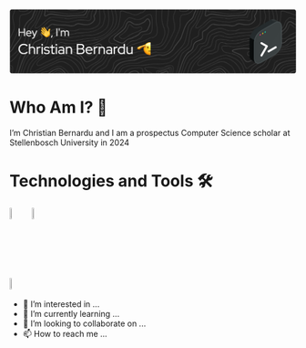 ![banner](https://github.com/cbernardu/cbernardu/blob/main/assets/github-header-image.png)
# Who Am I? 🤔
I’m Christian Bernardu and I am a prospectus Computer Science scholar at Stellenbosch University in 2024

# Technologies and Tools 🛠️
<style>
div {
  padding: 25px 50px 75px 100px;
}
</style>
<img src="https://github.com/cbernardu/cbernardu/assets/144592185/6f635007-4e93-4480-8d08-62dd03fae734" width="7%" height="7%">
<img src="https://github.com/cbernardu/cbernardu/assets/144592185/bc7f736b-a178-4730-90a5-061b99450c5b" width="6%" height="6%">
<div></div><img src="https://github.com/cbernardu/cbernardu/assets/144592185/cd6b0d15-3d00-4a8f-9711-fd03c9602b20" width="4%" height="4%"></div>

- 👀 I’m interested in ...
- 🌱 I’m currently learning ...
- 💞️ I’m looking to collaborate on ...
- 📫 How to reach me ...

<!---
cbernardu/cbernardu is a ✨ special ✨ repository because its `README.md` (this file) appears on your GitHub profile.
You can click the Preview link to take a look at your changes.
--->
